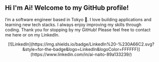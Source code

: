 ## Hi I'm Ai! Welcome to my GitHub profile!

I’m a software engineer based in Tokyo 🗾. I love building applications and learning new tech stacks. 
I always enjoy improving my skills through coding. Thank you for stopping by my GitHub! 
Please feel free to contact me here or on my LinkedIn.
<div align="center">
  [![LinkedIn](https://img.shields.io/badge/LinkedIn%20-%230A66C2.svg?&style=for-the-badge&logo=LinkedIn&logoColor=FFFFFF)](https://www.linkedin.com/in/ai-naito-89a133239/)
</div>


